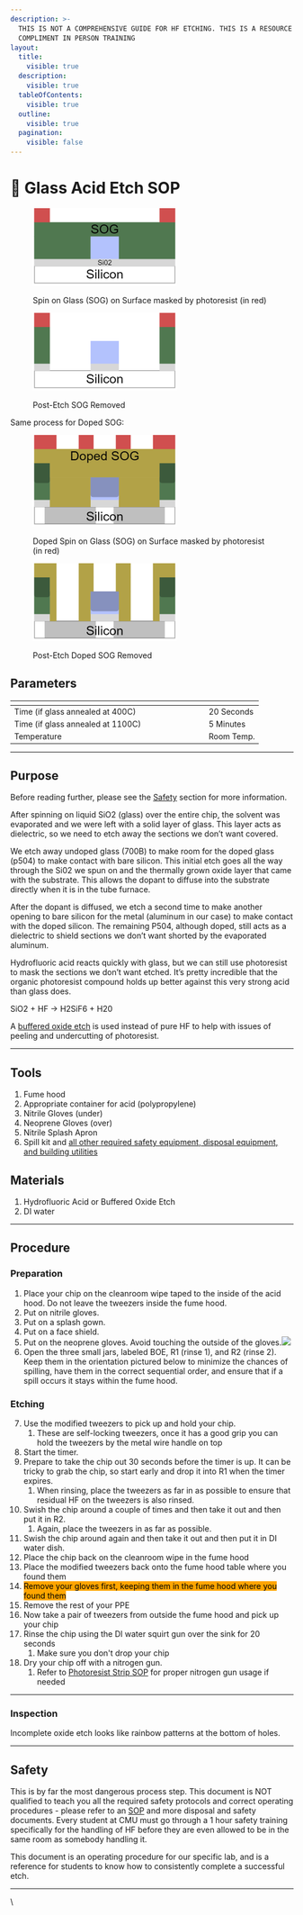 ```yaml
---
description: >-
  THIS IS NOT A COMPREHENSIVE GUIDE FOR HF ETCHING. THIS IS A RESOURCE TO
  COMPLIMENT IN PERSON TRAINING
layout:
  title:
    visible: true
  description:
    visible: true
  tableOfContents:
    visible: true
  outline:
    visible: true
  pagination:
    visible: false
---
```


# 🧪 Glass Acid Etch SOP



<figure><img src="../.gitbook/assets/image (17).png" alt="" width="256"><figcaption><p>Spin on Glass (SOG) on Surface masked by photoresist (in red)</p></figcaption></figure>

<figure><img src="../.gitbook/assets/image (19).png" alt="" width="256"><figcaption><p>Post-Etch SOG Removed</p></figcaption></figure>

Same process for Doped SOG:

<figure><img src="../.gitbook/assets/image (20).png" alt="" width="256"><figcaption><p>Doped Spin on Glass (SOG) on Surface masked by photoresist (in red)</p></figcaption></figure>

<figure><img src="../.gitbook/assets/image (21).png" alt="" width="256"><figcaption><p>Post-Etch Doped SOG Removed</p></figcaption></figure>

## Parameters

<table><thead><tr><th width="332"></th><th></th></tr></thead><tbody><tr><td>Time (if glass annealed at 400C)</td><td>20 Seconds</td></tr><tr><td>Time (if glass annealed at 1100C)</td><td>5 Minutes</td></tr><tr><td>Temperature</td><td>Room Temp.</td></tr></tbody></table>

***

## Purpose

Before reading further, please see the [Safety](https://docs.google.com/document/d/1dkbtMOQ6LT6IHo3lF97JkjbScxvUxxTmcUicWCd2fL8/edit#heading=h.jhthfiqxnpyg) section for more information.&#x20;

After spinning on liquid SiO2 (glass) over the entire chip, the solvent was evaporated and we were left with a solid layer of glass. This layer acts as dielectric, so we need to etch away the sections we don’t want covered.&#x20;

We etch away undoped glass (700B) to make room for the doped glass (p504) to make contact with bare silicon. This initial etch goes all the way through the Si02 we spun on and the thermally grown oxide layer that came with the substrate. This allows the dopant to diffuse into the substrate directly when it is in the tube furnace.&#x20;

After the dopant is diffused, we etch a second time to make another opening to bare silicon for the metal (aluminum in our case) to make contact with the doped silicon. The remaining P504, although doped, still acts as a dielectric to shield sections we don’t want shorted by the evaporated aluminum.

Hydrofluoric acid reacts quickly with glass, but we can still use photoresist to mask the sections we don’t want etched. It’s pretty incredible that the organic photoresist compound holds up better against this very strong acid than glass does.

SiO2 + HF → H2SiF6 + H20

A [buffered oxide etch](https://us.vwr.com/store/product/36722614/buffered-oxide-etch-6-1-boe-6-1-semiconductor-grade) is used instead of pure HF to help with issues of peeling and undercutting of photoresist.

***

## Tools

1. Fume hood
2. Appropriate container for acid (polypropylene)
3. Nitrile Gloves (under)
4. Neoprene Gloves (over)
5. Nitrile Splash Apron
6. Spill kit and [all other required safety equipment, disposal equipment, and building utilities](https://www.cmu.edu/ehs/Laboratory-Safety/chemical-safety/documents/sop-for-the-use-of-hydrofluoric-acid.pdf)

## Materials

1. Hydrofluoric Acid or Buffered Oxide Etch
2. DI water

***

## Procedure

### Preparation

1. Place your chip on the cleanroom wipe taped to the inside of the acid hood. Do not leave the tweezers inside the fume hood.
2. Put on nitrile gloves.
3. Put on a splash gown.
4. Put on a face shield.
5. Put on the neoprene gloves. Avoid touching the outside of the gloves.![](https://lh4.googleusercontent.com/jRPJLrFnxZH1qdT5iKs1nosnn31rF5jq5nVpMFXGpLs\_gETjZL6SNDDPULGkFqcJ2mqP4BsImJXQC2akcywpaBjtUQwnmNwqDZ1okK\_rfwIr32Qj\_rc2l0iA1oTOjV67q5H7j9AaYpdHC\_h-2e-3pHU)
6. Open the three small jars, labeled BOE, R1 (rinse 1), and R2 (rinse 2). Keep them in the orientation pictured below to minimize the chances of spilling, have them in the correct sequential order, and ensure that if a spill occurs it stays within the fume hood.



### Etching

7. Use the modified tweezers to pick up and hold your chip.
   1. These are self-locking tweezers, once it has a good grip you can hold the tweezers by the metal wire handle on top
8. Start the timer.
9. Prepare to take the chip out 30 seconds before the timer is up. It can be tricky to grab the chip, so start early and drop it into R1 when the timer expires.&#x20;
   1. When rinsing, place the tweezers as far in as possible to ensure that residual HF on the tweezers is also rinsed.
10. Swish the chip around a couple of times and then take it out and then put it in R2.
    1. Again, place the tweezers in as far as possible.
11. Swish the chip around again and then take it out and then put it in DI water dish.
12. Place the chip back on the cleanroom wipe in the fume hood
13. Place the modified tweezers back onto the fume hood table where you found them
14. <mark style="background-color:orange;">Remove your gloves first, keeping them in the fume hood where you found them</mark>
15. Remove the rest of your PPE
16. Now take a pair of tweezers from outside the fume hood and pick up your chip
17. Rinse the chip using the DI water squirt gun over the sink for 20 seconds
    1. Make sure you don't drop your chip
18. Dry your chip off with a nitrogen gun.
    1. Refer to [Photoresist Strip SOP](patterning-sop-stepper-v1/photoresist-strip-sop.md) for proper nitrogen gun usage if needed

***

### Inspection

Incomplete oxide etch looks like rainbow patterns at the bottom of holes.

***

## Safety

This is by far the most dangerous process step. This document is NOT qualified to teach you all the required safety protocols and correct operating procedures - please refer to an [SOP](https://www.cmu.edu/ehs/Laboratory-Safety/chemical-safety/documents/sop-for-the-use-of-hydrofluoric-acid.pdf) and more disposal and safety documents. Every student at CMU must go through a 1 hour safety training specifically for the handling of HF before they are even allowed to be in the same room as somebody handling it.&#x20;

This document is an operating procedure for our specific lab, and is a reference for students to know how to consistently complete a successful etch.&#x20;

***

\
